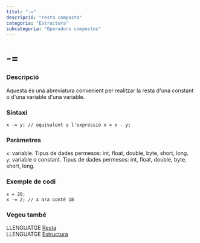 ```yaml
---
títol: "-="
descripció: "resta composta"
categoria: "Estructura"
subcategoria: "Operadors compostos"
---
```


# -=

### Descripció

Aquesta és una abreviatura convenient per realitzar la resta d'una constant o d'una variable d'una variable.

### Sintaxi

`x -= y; // equivalent a l'expressió x = x - y;`

### Paràmetres

`x`: variable. Tipus de dades permesos: int, float, double, byte, short, long.  
`y`: variable o constant. Tipus de dades permesos: int, float, double, byte, short, long.

### Exemple de codi

```
x = 20;
x -= 2; // x ara conté 18
```

### Vegeu també

LLENGUATGE [Resta](../Operadors-aritmetics/resta.md)  
LLENGUATGE [Estructura](../../Estructura.md)  
